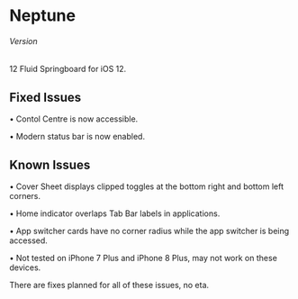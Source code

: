 # Neptune
###### Version
12
Fluid Springboard for iOS 12.

## Fixed Issues

• Contol Centre is now accessible.

• Modern status bar is now enabled.


## Known Issues

• Cover Sheet displays clipped toggles at the bottom right and bottom left corners.

• Home indicator overlaps Tab Bar labels in applications.

• App switcher cards have no corner radius while the app switcher is being accessed.

• Not tested on iPhone 7 Plus and iPhone 8 Plus, may not work on these devices.

There are fixes planned for all of these issues, no eta.
